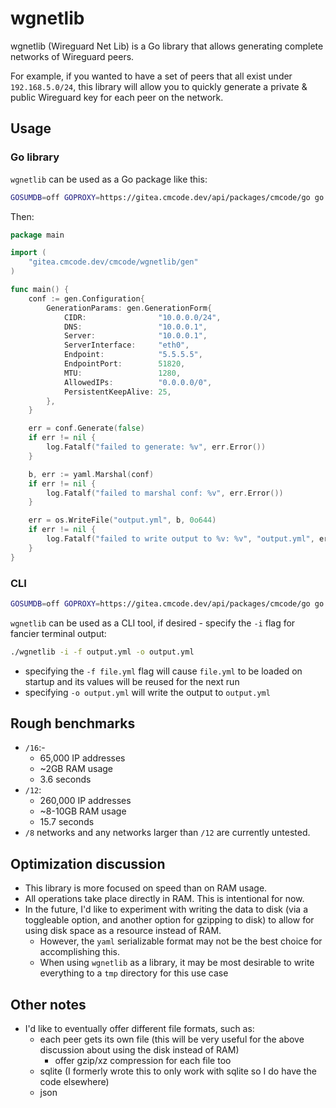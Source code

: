 # wgnetlib

wgnetlib (Wireguard Net Lib) is a Go library that allows generating complete networks of Wireguard peers.

For example, if you wanted to have a set of peers that all exist under `192.168.5.0/24`, this library will allow you to quickly generate a private & public Wireguard key for each peer on the network.

## Usage

### Go library

`wgnetlib` can be used as a Go package like this:

```bash
GOSUMDB=off GOPROXY=https://gitea.cmcode.dev/api/packages/cmcode/go go get -v gitea.cmcode.dev/cmcode/wgnetlib@latest
```

Then:

```go
package main

import (
    "gitea.cmcode.dev/cmcode/wgnetlib/gen"
)

func main() {
    conf := gen.Configuration{
		GenerationParams: gen.GenerationForm{
			CIDR:                "10.0.0.0/24",
			DNS:                 "10.0.0.1",
			Server:              "10.0.0.1",
			ServerInterface:     "eth0",
			Endpoint:            "5.5.5.5",
			EndpointPort:        51820,
			MTU:                 1280,
			AllowedIPs:          "0.0.0.0/0",
			PersistentKeepAlive: 25,
		},
	}

    err = conf.Generate(false)
	if err != nil {
		log.Fatalf("failed to generate: %v", err.Error())
	}

    b, err := yaml.Marshal(conf)
	if err != nil {
		log.Fatalf("failed to marshal conf: %v", err.Error())
	}

    err = os.WriteFile("output.yml", b, 0o644)
	if err != nil {
		log.Fatalf("failed to write output to %v: %v", "output.yml", err.Error())
	}
}
```

### CLI

```bash
GOSUMDB=off GOPROXY=https://gitea.cmcode.dev/api/packages/cmcode/go go install gitea.cmcode.dev/cmcode/wgnetlib@latest
```

`wgnetlib` can be used as a CLI tool, if desired - specify the `-i` flag for fancier terminal output:

```bash
./wgnetlib -i -f output.yml -o output.yml
```

- specifying the `-f file.yml` flag will cause `file.yml` to be loaded on startup and its values will be reused for the next run
- specifying `-o output.yml` will write the output to `output.yml`

## Rough benchmarks

- `/16`:-
  - 65,000 IP addresses
  - ~2GB RAM usage
  - 3.6 seconds
- `/12`:
  - 260,000 IP addresses
  - ~8-10GB RAM usage
  - 15.7 seconds
- `/8` networks and any networks larger than `/12` are currently untested.

## Optimization discussion

- This library is more focused on speed than on RAM usage.
- All operations take place directly in RAM. This is intentional for now.
- In the future, I'd like to experiment with writing the data to disk (via a toggleable option, and another option for gzipping to disk) to allow for using disk space as a resource instead of RAM.
  - However, the `yaml` serializable format may not be the best choice for accomplishing this.
  - When using `wgnetlib` as a library, it may be most desirable to write everything to a `tmp` directory for this use case

## Other notes

- I'd like to eventually offer different file formats, such as:
  - each peer gets its own file (this will be very useful for the above discussion about using the disk instead of RAM)
    - offer gzip/xz compression for each file too
  - sqlite (I formerly wrote this to only work with sqlite so I do have the code elsewhere)
  - json
